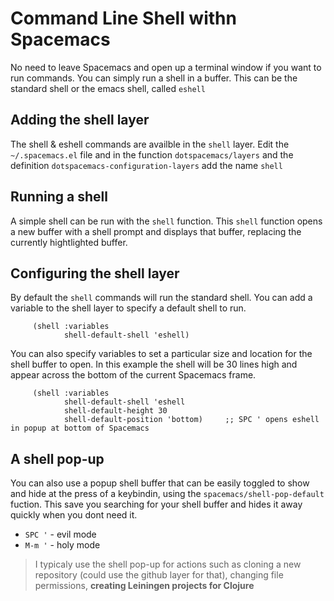 # Command Line Shell withn Spacemacs

No need to leave Spacemacs and open up a terminal window if you want to run commands.  You can simply run a shell in a buffer.  This can be the standard shell or the emacs shell, called `eshell`

## Adding the shell layer 

The shell & eshell commands are availble in the `shell` layer.  Edit the `~/.spacemacs.el` file and in the function `dotspacemacs/layers` and the definition `dotspacemacs-configuration-layers` add the name `shell`


## Running a shell 

A simple shell can be run with the `shell` function.  This `shell` function opens a new buffer with a shell prompt and displays that buffer, replacing the currently hightlighted buffer.


## Configuring the shell layer 

By default the `shell` commands will run the standard shell.  You can add a variable to the shell layer to specify a default shell to run.

```elisp
     (shell :variables
            shell-default-shell 'eshell) 
```

You can also specify variables to set a particular size and location for the shell buffer to open.  In this example the shell will be 30 lines high and appear across the bottom of the current Spacemacs frame.

```elisp
     (shell :variables
            shell-default-shell 'eshell
            shell-default-height 30
            shell-default-position 'bottom)     ;; SPC ' opens eshell in popup at bottom of Spacemacs
```


## A shell pop-up 

You can also use a popup shell buffer that can be easily toggled to show and hide at the press of a keybindin, using the `spacemacs/shell-pop-default` fuction.  This save you searching for your shell buffer and hides it away quickly when you dont need it.

* `SPC '` - evil mode
* `M-m '` - holy mode

> I typicaly use the shell pop-up for actions such as cloning a new repository (could use the github layer for that), changing file permissions, **creating Leiningen projects for Clojure**


